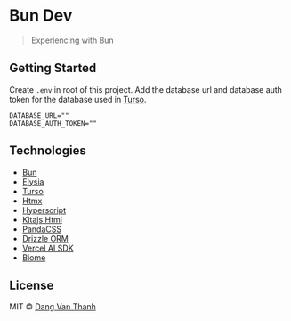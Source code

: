 # Bun Dev

> Experiencing with Bun

## Getting Started

Create `.env` in root of this project. Add the database url and database auth token for the database used in [Turso](https://turso.tech/).  

```
DATABASE_URL=""
DATABASE_AUTH_TOKEN=""
```

## Technologies

- [Bun](https://bun.sh/)
- [Elysia](https://elysiajs.com/)
- [Turso](https://turso.tech/)
- [Htmx](https://htmx.org/)
- [Hyperscript](https://hyperscript.org/)
- [Kitajs Html](https://github.com/kitajs/html)
- [PandaCSS](https://panda-css.com/)
- [Drizzle ORM](https://orm.drizzle.team/)
- [Vercel AI SDK](https://sdk.vercel.ai/docs)
- [Biome](https://biomejs.dev)

## License

MIT © [Dang Van Thanh](https://dangthanh.org)

